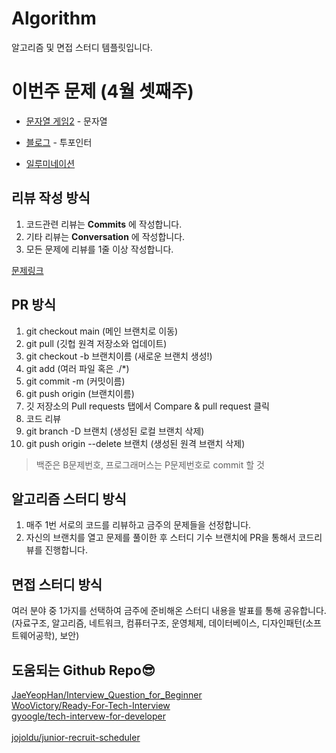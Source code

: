 # Algorithm
알고리즘 및 면접 스터디 템플릿입니다.

# 이번주 문제 (4월 셋째주)
- [문자열 게임2](https://www.acmicpc.net/problem/20437) - 문자열
- [블로그](https://www.acmicpc.net/problem/21921) - 투포인터


- [일루미네이션](https://www.acmicpc.net/problem/5547)

## 리뷰 작성 방식
1. 코드관련 리뷰는 __Commits__ 에 작성합니다.
2. 기타 리뷰는 __Conversation__ 에 작성합니다.
3. 모든 문제에 리뷰를 1줄 이상 작성합니다.

[문제링크](https://github.com/tony9402/baekjoon)
## PR 방식
1. git checkout main (메인 브랜치로 이동)
2. git pull (깃헙 원격 저장소와 업데이트)
3. git checkout -b 브랜치이름 (새로운 브랜치 생성!)
4. git add (여러 파일 혹은 ./*)
5. git commit -m (커밋이름)
6. git push origin (브랜치이름)
7. 깃 저장소의 Pull requests 탭에서 Compare & pull request 클릭
8. 코드 리뷰
9. git branch -D 브랜치 (생성된 로컬 브랜치 삭제)
10. git push origin --delete 브랜치 (생성된 원격 브랜치 삭제)

> 백준은 B문제번호, 프로그래머스는 P문제번호로 commit 할 것


## 알고리즘 스터디 방식
1. 매주 1번 서로의 코드를 리뷰하고 금주의 문제들을 선정합니다.
2. 자신의 브랜치를 열고 문제를 풀이한 후 스터디 기수 브랜치에 PR을 통해서 코드리뷰를 진행합니다.
 
## 면접 스터디 방식
여러 분야 중 1가지를 선택하여 금주에 준비해온 스터디 내용을 발표를 통해 공유합니다.
(자료구조, 알고리즘, 네트워크, 컴퓨터구조, 운영체제, 데이터베이스, 디자인패턴(소프트웨어공학), 보안)


## 도움되는 Github Repo😎
[JaeYeopHan/Interview_Question_for_Beginner](https://github.com/JaeYeopHan/Interview_Question_for_Beginner)<br/>
[WooVictory/Ready-For-Tech-Interview](https://github.com/WooVictory/Ready-For-Tech-Interview)<br/>
[gyoogle/tech-intervew-for-developer](https://github.com/gyoogle/tech-interview-for-developer)<br/>
<br/>
[jojoldu/junior-recruit-scheduler](https://github.com/jojoldu/junior-recruit-scheduler)<br/>
